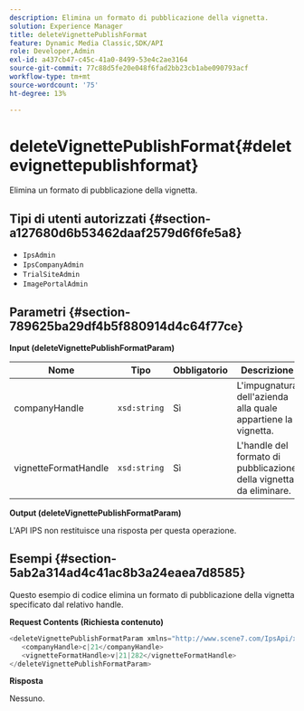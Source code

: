 ```yaml
---
description: Elimina un formato di pubblicazione della vignetta.
solution: Experience Manager
title: deleteVignettePublishFormat
feature: Dynamic Media Classic,SDK/API
role: Developer,Admin
exl-id: a437cb47-c45c-41a0-8499-53e4c2ae3164
source-git-commit: 77c88d5fe20e048f6fad2bb23cb1abe090793acf
workflow-type: tm+mt
source-wordcount: '75'
ht-degree: 13%

---
```


# deleteVignettePublishFormat{#deletevignettepublishformat}

Elimina un formato di pubblicazione della vignetta.

## Tipi di utenti autorizzati {#section-a127680d6b53462daaf2579d6f6fe5a8}

* `IpsAdmin`
* `IpsCompanyAdmin`
* `TrialSiteAdmin`
* `ImagePortalAdmin`

## Parametri {#section-789625ba29df4b5f880914d4c64f77ce}

**Input (deleteVignettePublishFormatParam)**

| Nome | Tipo | Obbligatorio | Descrizione |
|---|---|---|---|
| companyHandle | `xsd:string` | Sì | L&#39;impugnatura dell&#39;azienda alla quale appartiene la vignetta. |
| vignetteFormatHandle | `xsd:string` | Sì | L&#39;handle del formato di pubblicazione della vignetta da eliminare. |

**Output (deleteVignettePublishFormatParam)**

L&#39;API IPS non restituisce una risposta per questa operazione.

## Esempi {#section-5ab2a314ad4c41ac8b3a24eaea7d8585}

Questo esempio di codice elimina un formato di pubblicazione della vignetta specificato dal relativo handle.

**Request Contents (Richiesta contenuto)**

```java
<deleteVignettePublishFormatParam xmlns="http://www.scene7.com/IpsApi/xsd/2008-01-15">
   <companyHandle>c|21</companyHandle>
   <vignetteFormatHandle>v|21|282</vignetteFormatHandle>
</deleteVignettePublishFormatParam>
```

**Risposta**

Nessuno.
